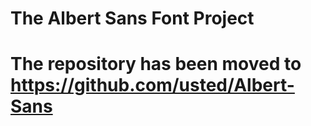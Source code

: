 # The Albert Sans Font Project 
# The repository has been moved to https://github.com/usted/Albert-Sans